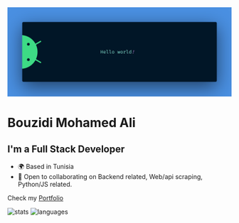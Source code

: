 <img src="https://raw.githubusercontent.com/MedAliBouzidi/MedAliBouzidi/main/assets/images/banner.png" alt="Hello world">

# Bouzidi Mohamed Ali
## I'm a Full Stack Developer

* 🌍 Based in Tunisia
* 🤝 Open to collaborating on Backend related, Web/api scraping, Python/JS related.

 Check my [Portfolio](https://bouzidi-med-ali.tech)

<img src="https://github-readme-stats-sigma-eight-43.vercel.app/api?username=MedAliBouzidi&hide=contribs,issues&show_icons=true&rank_icon=github&theme=radical" alt="stats">

<img src="https://github-readme-stats-sigma-eight-43.vercel.app/api/top-langs/?username=MedAliBouzidi&layout=compact" alt="languages">
